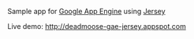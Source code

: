 Sample app for [Google App Engine](https://developers.google.com/appengine/docs/java/overview) using [Jersey](https://jersey.java.net)

Live demo: http://deadmoose-gae-jersey.appspot.com
